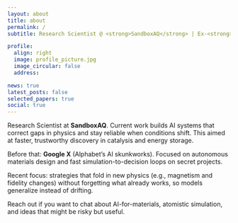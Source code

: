 ```yaml
---
layout: about
title: about
permalink: /
subtitle: Research Scientist @ <strong>SandboxAQ</strong> | Ex-<strong>Google X</strong> | PhD, <strong>Georgia Tech</strong>

profile:
  align: right
  image: profile_picture.jpg
  image_circular: false
  address:

news: true
latest_posts: false
selected_papers: true
social: true
---
```


<p>Research Scientist at <strong><a href="https://www.sandboxaq.com" target="_blank" style="text-decoration: none;">SandboxAQ</a></strong>. Current work builds AI systems that correct gaps in physics and stay reliable when conditions shift. This aimed at faster, trustworthy discovery in catalysis and energy storage.</p>

<p>Before that: <strong><a href="https://x.company" target="_blank" style="text-decoration: none;">Google X</a></strong> (Alphabet’s AI skunkworks). Focused on autonomous materials design and fast simulation-to-decision loops on secret projects.</p>

<p>Recent focus: strategies that fold in new physics (e.g., magnetism and fidelity changes) without forgetting what already works, so models generalize instead of drifting.</p>

<p>Reach out if you want to chat about AI-for-materials, atomistic simulation, and ideas that might be risky but useful.</p>

